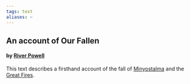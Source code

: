 ```yaml
---
tags: text
aliases: ~
---
```


## An account of Our Fallen

#### by [River Powell](..\..\..\..\Game%20Notes\NPCs\ala%20Alaturmen\High%20Power\Lorekeeper%20NPCs\River%20Powell.md)

This text describes a firsthand account of the fall of [Minyostalma](..\About%20People\Nations\Holyl'nds\Local%20Lore\The%20Old.md) and the [Great Fires](..\About%20People\Nations\Holyl'nds\Local%20Lore\Great%20Fires.md).
